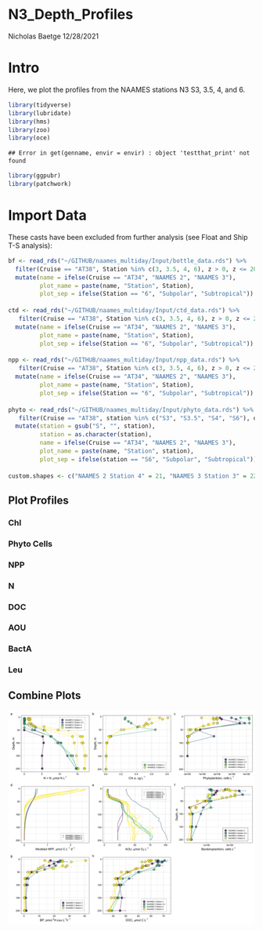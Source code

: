 N3\_Depth\_Profiles
================
Nicholas Baetge
12/28/2021

# Intro

Here, we plot the profiles from the NAAMES stations N3 S3, 3.5, 4, and
6.

``` r
library(tidyverse)
library(lubridate)
library(hms)
library(zoo) 
library(oce)  
```

    ## Error in get(genname, envir = envir) : object 'testthat_print' not found

``` r
library(ggpubr)
library(patchwork)
```

# Import Data

These casts have been excluded from further analysis (see Float and Ship
T-S analysis):

``` r
bf <- read_rds("~/GITHUB/naames_multiday/Input/bottle_data.rds") %>% 
  filter(Cruise == "AT38", Station %in% c(3, 3.5, 4, 6), z > 0, z <= 200, !plot_date %in% c("Sep 8 03:08",  "Sep 8 15:30", "Sep 11 03:07", "Sep 14 15:33", "Sep 15 03:04", "Sep 15 15:20", "Sep 16 03:04", "Sep 16 04:50", "Sep 16 07:26")) %>% 
  mutate(name = ifelse(Cruise == "AT34", "NAAMES 2", "NAAMES 3"), 
         plot_name = paste(name, "Station", Station),
         plot_sep = ifelse(Station == "6", "Subpolar", "Subtropical"))
  
ctd <- read_rds("~/GITHUB/naames_multiday/Input/ctd_data.rds") %>% 
   filter(Cruise == "AT38", Station %in% c(3, 3.5, 4, 6), z > 0, z <= 200, !plot_date %in% c("Sep 8 03:08", "Sep 8 15:30", "Sep 11 03:07", "Sep 14 15:33", "Sep 15 03:04", "Sep 15 15:20", "Sep 16 03:04", "Sep 16 04:50", "Sep 16 07:26"))  %>% 
  mutate(name = ifelse(Cruise == "AT34", "NAAMES 2", "NAAMES 3"), 
         plot_name = paste(name, "Station", Station),
         plot_sep = ifelse(Station == "6", "Subpolar", "Subtropical"))

npp <- read_rds("~/GITHUB/naames_multiday/Input/npp_data.rds") %>% 
   filter(Cruise == "AT38", Station %in% c(3, 3.5, 4, 6), z > 0, z <= 200, !plot_date %in% c("Sep 8 03:08",  "Sep 8 15:30", "Sep 11 03:07", "Sep 14 15:33", "Sep 15 03:04", "Sep 15 15:20", "Sep 16 03:04", "Sep 16 04:50", "Sep 16 07:26"))  %>% 
  mutate(name = ifelse(Cruise == "AT34", "NAAMES 2", "NAAMES 3"), 
         plot_name = paste(name, "Station", Station),
         plot_sep = ifelse(Station == "6", "Subpolar", "Subtropical"))

phyto <- read_rds("~/GITHUB/naames_multiday/Input/phyto_data.rds") %>% 
   filter(Cruise == "AT38", station %in% c("S3", "S3.5", "S4", "S6"), depth > 0, depth <= 200, !plot_date %in% c("Sep 8 03:08",  "Sep 8 15:30", "Sep 11 03:07", "Sep 14 15:33", "Sep 15 03:04", "Sep 15 15:20", "Sep 16 03:04", "Sep 16 04:50", "Sep 16 07:26")) %>% 
  mutate(station = gsub("S", "", station),
         station = as.character(station),
         name = ifelse(Cruise == "AT34", "NAAMES 2", "NAAMES 3"), 
         plot_name = paste(name, "Station", station),
         plot_sep = ifelse(station == "S6", "Subpolar", "Subtropical"))

custom.shapes <- c("NAAMES 2 Station 4" = 21, "NAAMES 3 Station 3" = 22, "NAAMES 3 Station 3.5" = 23, "NAAMES 3 Station 4" = 24, "NAAMES 3 Station 6" = 25) 
```

## Plot Profiles

### Chl

### Phyto Cells

### NPP

### N

### DOC

### AOU

### BactA

### Leu

## Combine Plots

![](N3_Depth_Profiles_files/figure-gfm/combine%20plots-1.png)<!-- -->
